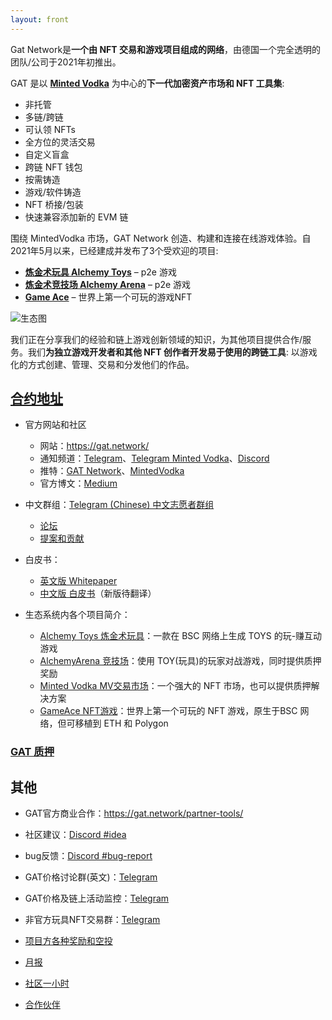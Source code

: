 ```yaml
---
layout: front
---
```


Gat Network是**一个由 NFT 交易和游戏项目组成的网络**，由德国一个完全透明的团队/公司于2021年初推出。

GAT 是以 **[Minted Vodka](https://minted.vodka/)** 为中心的**下一代加密资产市场和 NFT 工具集**:

* 非托管
* 多链/跨链
* 可认领 NFTs
* 全方位的灵活交易
* 自定义盲盒
* 跨链 NFT 钱包
* 按需铸造
* 游戏/软件铸造
* NFT 桥接/包装
* 快速兼容添加新的 EVM 链

围绕 MintedVodka 市场，GAT Network 创造、构建和连接在线游戏体验。自2021年5月以来，已经建成并发布了3个受欢迎的项目:

*   [**炼金术玩具 Alchemy Toys**](https://alchemytoys.com/) – p2e 游戏
*   [**炼金术竞技场 Alchemy Arena**](https://alchemyarena.com/) – p2e 游戏
*   [**Game Ace**](https://gameace.at/#/) – 世界上第一个可玩的游戏NFT

![生态图](https://gat.network/wp-content/uploads/2022/01/gat-ecosystem-800x750.png)

我们正在分享我们的经验和链上游戏创新领域的知识，为其他项目提供合作/服务。我们**为独立游戏开发者和其他 NFT 创作者开发易于使用的跨链工具**: 以游戏化的方式创建、管理、交易和分发他们的作品。

## [**合约地址**](_posts/2022-03-19-contract.md)

* 官方网站和社区
  * 网站：https://gat.network/
  * 通知频道：[Telegram](https://t.me/gat_news)、[Telegram Minted Vodka](https://t.me/mintedvodka)、[Discord](https://discord.gg/PdEj26VMjE)
  * 推特：[GAT Network](https://twitter.com/gat_network)、[MintedVodka](https://twitter.com/MintedVodka)
  * 官方博文：[Medium](https://medium.com/gat-network)
* 中文群组：[Telegram (Chinese) 中文志愿者群组](https://t.me/gatnetwork_cn)
  * [论坛](https://github.com/GAT-Network/Chinese-Tutorial/discussions)
  * [提案和贡献](https://github.com/GAT-Network/Chinese-Tutorial/issues)

* 白皮书：
  * [英文版 Whitepaper](https://gat.network/wp-content/uploads/2021/11/litepaper.pdf) 
  * [中文版 白皮书](https://github.com/GAT-Network/Chinese-Tutorial/issues/1)（新版待翻译）

* 生态系统内各个项目简介：
  * [Alchemy Toys 炼金术玩具](_posts/2022-03-19-alchemytoys.md)：一款在 BSC 网络上生成 TOYS 的玩-赚互动游戏
  * [AlchemyArena 竞技场](_posts/2022-03-19-alchemyarena.md)：使用 TOY(玩具)的玩家对战游戏，同时提供质押奖励
  * [Minted Vodka MV交易市场](_posts/2022-03-19-mintedvodka.md)：一个强大的 NFT 市场，也可以提供质押解决方案
  * [GameAce NFT游戏](_posts/2022-03-19-gameace.md)：世界上第一个可玩的 NFT 游戏，原生于BSC 网络，但可移植到 ETH 和 Polygon

### [GAT 质押](_posts/2022-03-19-stake.md)

## 其他
* GAT官方商业合作：https://gat.network/partner-tools/
* 社区建议：[Discord #idea](https://discord.gg/PdEj26VMjE)
* bug反馈：[Discord #bug-report](https://discord.gg/dTZtpvDzGU)
* GAT价格讨论群(英文)：[Telegram](https://t.me/GATprice)
* GAT价格及链上活动监控：[Telegram](https://t.me/gatalert)
* 非官方玩具NFT交易群：[Telegram](https://t.me/alchemynfttoysoffering)
* [项目方各种奖励和空投](https://gat.network/challenges-nft-airdrops/)

* [月报](_posts/2022-03-19-month-update.md)
* [社区一小时](_posts/2022-03-19-community-hours.md)
* [合作伙伴](_posts/2022-03-19-partner.md)